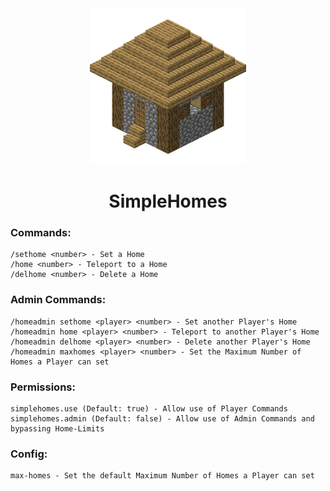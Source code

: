 <div align="center">
  <img src="https://github.com/Flummidill/SimpleHomes/blob/1.1.2/icons/SimpleHomes-250x250.png?raw=true" alt="SimpleHomes-Icon">
  <h1>SimpleHomes</h1>
</div>

### Commands:
```
/sethome <number> - Set a Home
/home <number> - Teleport to a Home
/delhome <number> - Delete a Home
```

### Admin Commands:
```
/homeadmin sethome <player> <number> - Set another Player's Home
/homeadmin home <player> <number> - Teleport to another Player's Home
/homeadmin delhome <player> <number> - Delete another Player's Home
/homeadmin maxhomes <player> <number> - Set the Maximum Number of Homes a Player can set
```

### Permissions:
```
simplehomes.use (Default: true) - Allow use of Player Commands
simplehomes.admin (Default: false) - Allow use of Admin Commands and bypassing Home-Limits
```

### Config:
```
max-homes - Set the default Maximum Number of Homes a Player can set
```
